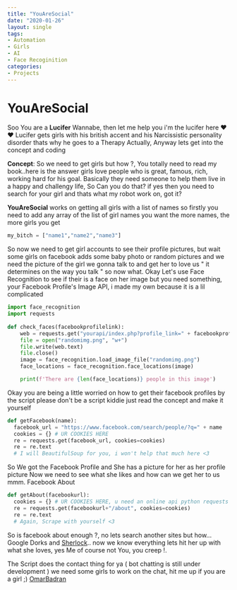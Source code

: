 ```yaml
---
title: "YouAreSocial"
date: "2020-01-26"
layout: single
tags:
- Automation
- Girls
- AI
- Face Recoginition
categories:
- Projects
---
```


# YouAreSocial

Soo You are a **Lucifer** Wannabe, then let me help you i'm the lucifer here ❤️❤️
Lucifer gets girls with his british accent and his Narcissistic personality disorder
thats why he goes to a Therapy Actually, Anyway lets get into the concept and coding

**Concept**:
  So we need to get girls but how ?, You totally need to read my book..here is the answer
  girls love people who is great, famous, rich, working hard for his goal. Basically
  they need someone to help them live in a happy and challengy life, So Can you do that?
  if yes then you need to search for your girl and thats what my robot work on, got it?
  
  
  **YouAreSocial** works on getting all girls with a list of names so firstly you need to
  add any array of the list of girl names you want the more names, the more girls you get
  ```python
  my_bitch = ["name1","name2","name3"]
  ```
  So now we need to get girl accounts to see their profile pictures, but wait some girls
  on facebook adds some baby photo or random pictures and we need the picture of the girl
  we gonna talk to and get her to love us " it determines on the way you talk " so now what.
  Okay Let's use Face Recognition to see if their is a face on her image but you need
  something, your Facebook Profile's Image API, i made my own because it is a lil complicated
  ```python
  import face_recognition
  import requests
   
  def check_faces(facebookprofilelink):
      web = requests.get("yourapi/index.php?profile_link=" + facebookprofilelink)
      file = open("randomimg.png", "w+")
      file.write(web.text)
      file.close()
      image = face_recognition.load_image_file("randomimg.png")
      face_locations = face_recognition.face_locations(image)

      print(f'There are {len(face_locations)} people in this image')
  ```
  Okay you are being a little worried on how to get their facebook profiles by the script
  please don't be a script kiddie just read the concept and make it yourself
  ```python
  def getFacebook(name):
    facebook_url = "https://www.facebook.com/search/people/?q=" + name
    cookies = {} # UR COOKIES HERE
    re = requests.get(facebook_url, cookies=cookies)
    re = re.text
    # I will BeautifulSoup for you, i won't help that much here <3
  ```
  So We got the Facebook Profile and She has a picture for her as her profile picture
  Now we need to see what she likes and how can we get her to us mmm. Facebook About
  ```python
  def getAbout(facebookurl):
    cookies = {} # UR COOKIES HERE, u need an online api python requests sessions sucks
    re = requests.get(facebookurl+"/about", cookies=cookies)
    re = re.text
    # Again, Scrape with yourself <3
  ```
  So is facebook about enough ?, no lets search another sites but how... Google Dorks
  and [Sherlock](https://github.com/sherlock-project/sherlock).. now we know everything
  lets hit her up with what she loves, yes Me of course not You, you creep !.
  
  The Script does the contact thing for ya ( bot chatting is still under development )
  we need some girls to work on the chat, hit me up if you are a girl ;)
  [OmarBadran](https://www.facebook.com/messages/t/OmarMohamedBadran)

